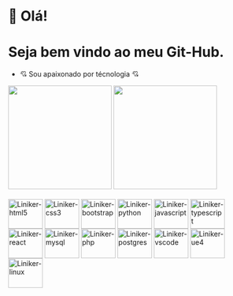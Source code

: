# 📌 Olá!
# Seja bem vindo ao meu Git-Hub.
- 💘 Sou apaixonado por técnologia 💘
<div>
    <a href="https://github.com/LinikerNogueiraMachado"></a>
    <img height="210em" src="https://github-readme-stats.vercel.app/api?username=LinikerNogueiraMachado&show_icons=true&theme=dracula&include_all_commits=true&count_pivate=true"/>
    <img height="210em" src="https://github-readme-stats.vercel.app/api/top-langs/?username=LinikerNogueiraMachado&layout=compact&langs_count=16&theme=dracula"/>
</div>

<div style="display: inline_block"><br>
  <img align="center" alt="Liniker-html5" height="60" width="70" src="https://cdn.jsdelivr.net/gh/devicons/devicon/icons/html5/html5-original-wordmark.svg">
  <img align="center" alt="Liniker-css3" height="60" width="70" src="https://cdn.jsdelivr.net/gh/devicons/devicon/icons/css3/css3-original-wordmark.svg">
  <img align="center" alt="Liniker-bootstrap" height="60" width="70" src="https://cdn.jsdelivr.net/gh/devicons/devicon/icons/bootstrap/bootstrap-original-wordmark.svg">
  <img align="center" alt="Liniker-python" height="60" width="70" src="https://cdn.jsdelivr.net/gh/devicons/devicon/icons/python/python-original-wordmark.svg">
  <img align="center" alt="Liniker-javascript" height="60" width="70" src="https://cdn.jsdelivr.net/gh/devicons/devicon/icons/javascript/javascript-plain.svg">
  <img align="center" alt="Liniker-typescript" height="60" width="70" src="https://cdn.jsdelivr.net/gh/devicons/devicon/icons/typescript/typescript-plain.svg">
  <img align="center" alt="Liniker-react" height="60" width="70" src="https://cdn.jsdelivr.net/gh/devicons/devicon/icons/react/react-original-wordmark.svg">
  <img align="center" alt="Liniker-mysql" height="60" width="70" src="https://cdn.jsdelivr.net/gh/devicons/devicon/icons/mysql/mysql-original-wordmark.svg">
  <img align="center" alt="Liniker-php" height="60" width="70" src="https://cdn.jsdelivr.net/gh/devicons/devicon/icons/php/php-original.svg">
  <img align="center" alt="Liniker-postgres" height="60" width="70" src="https://cdn.jsdelivr.net/gh/devicons/devicon/icons/postgresql/postgresql-original-wordmark.svg">
  <img align="center" alt="Liniker-vscode" height="60" width="70" src="https://cdn.jsdelivr.net/gh/devicons/devicon/icons/vscode/vscode-original-wordmark.svg">
  <img align="center" alt="Liniker-ue4" height="60" width="70" src="https://cdn.jsdelivr.net/gh/devicons/devicon/icons/unrealengine/unrealengine-original-wordmark.svg">
  <img align="center" alt="Liniker-linux" height="60" width="70" src="https://cdn.jsdelivr.net/gh/devicons/devicon/icons/linux/linux-original.svg">
</div>
